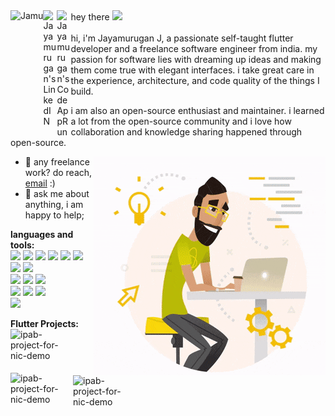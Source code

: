 <img align="left" alt="Jamu" src="https://lh3.googleusercontent.com/a-/AOh14GjSDcbh8k7ha16KO4fy51ar5E8ia57RBEzYqZ4x=s288-p-rw-no" />
hey there <img src="https://media.giphy.com/media/hvRJCLFzcasrR4ia7z/giphy.gif" width="25px">
<a href="https://www.linkedin.com/in/JAYAMURUGANJ/">
  <img align="left" alt="Jayamurugan's LinkedIN" width="22px" src="https://raw.githubusercontent.com/peterthehan/peterthehan/master/assets/linkedin.svg" />
</a>
<a href="https://codeapprun.io/jayamurugan/widgets">
  <img align="left" alt="Jayamurugan's CodeAppRun" width="22px" src="https://codeapprun.io/images/mob-logo.png" />
</a>
<br />
<br />
hi, i'm Jayamurugan J, a passionate self-taught flutter developer and a freelance software engineer from india. my passion for software lies with dreaming up ideas and making them come true with elegant interfaces. i take great care in the experience, architecture, and code quality of the things I build.

i am also an open-source enthusiast and maintainer. i learned a lot from the open-source community and i love how collaboration and knowledge sharing happened through open-source.


<img align="right" alt="GIF" src="https://github.com/JAYAMURUGANJ/JAYAMURUGANJ/blob/main/mygitgif.gif?raw=true"/>
  
- 💼 any freelance work? do reach, [email](mailto:jamu03031996@gmail.com) :)
- 💬 ask me about anything, i am happy to help;

**languages and tools:**  
<code><img height="20" src="https://img.icons8.com/fluency/2x/flutter.png"></code>
<code><img height="20" src="https://img.icons8.com/color/2x/dart.png"></code>
<code><img height="20" src="https://img.icons8.com/officel/2x/php-logo.png"></code>
<code><img height="20" src="https://img.icons8.com/fluency/2x/laravel.png"></code>
<code><img height="20" src="https://img.icons8.com/color/2x/bootstrap.png"></code>
<code><img height="20" src="https://img.icons8.com/color/2x/javascript.png"></code>
<code><img height="20" src="https://img.icons8.com/external-tal-revivo-color-tal-revivo/2x/external-jquery-is-a-javascript-library-designed-to-simplify-html-logo-color-tal-revivo.png"></code>
<code><img height="20" src="https://img.icons8.com/color/2x/python.png"></code>
<br>
<code><img height="20" src="https://img.icons8.com/color/2x/postgreesql.png"></code>
<code><img height="20" src="https://img.icons8.com/color/2x/mysql-logo.png"></code>
<code><img height="20" src="https://img.icons8.com/color/2x/firebase.png"></code>
<br>
<code><img height="20" src="https://upload.wikimedia.org/wikipedia/commons/thumb/9/9a/Visual_Studio_Code_1.35_icon.svg/2048px-Visual_Studio_Code_1.35_icon.svg.png"></code>
<code><img height="20" src="https://developer.android.com/studio/images/studio-icon.svg"></code>
<code><img height="20" src="https://ouch-cdn2.icons8.com/rCFIZb-KUbiYYvH7c_ij0Hh9BFQDbbqSGOvUjrQZSCs/rs:fit:512:504/czM6Ly9pY29uczgu/b3VjaC1wcm9kLmFz/c2V0cy9zdmcvNTY0/LzVmNDI5ZTc3LWUw/ZjctNDk1MS04NWNh/LTI3ZjE1MzFkMTlm/NS5zdmc.png"></code>
<br>
<code><img height="20" src="https://img.icons8.com/color/2x/git.png"></code>

**Flutter Projects:**  
<a href="https://drive.google.com/file/d/16l5vxzTtSbEXlWhFkrGAXz20C1Yfqd8l/view">
  <img align="left" alt="ipab-project-for-nic-demo" width="100px"
     height="70px"  src="https://www.intepat.com/wp-content/uploads/2017/06/logo-570x298.jpg" />
</a>
<a href="https://play.google.com/store/apps/details?id=com.pecs">
  <img align="left" alt="ipab-project-for-nic-demo" width="100px"
     height="70px"  src="https://play-lh.googleusercontent.com/6DXX1aFJPegHhvGS2IVFazpdPKJS7p8jwSsgSce0vneY4BRd5LS8ATg7NBZ687yegWf6=s180-rw" />
</a>
<a href="https://play.google.com/store/apps/details?id=com.tnmsc_f">
  <img align="left" alt="ipab-project-for-nic-demo" width="100px"
     height="70px"  src="https://play-lh.googleusercontent.com/r4tEyEKjnvVQK9DAtrHJJFkQj3ayMsOJkeXAvMmKGliAABdTcxji188WoH_WuYE-xw=s180-rw" />
</a>


